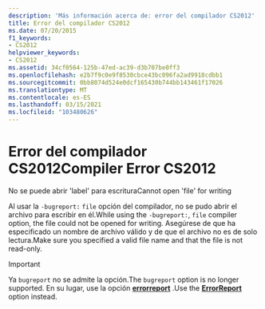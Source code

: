 ```yaml
---
description: 'Más información acerca de: error del compilador CS2012'
title: Error del compilador CS2012
ms.date: 07/20/2015
f1_keywords:
- CS2012
helpviewer_keywords:
- CS2012
ms.assetid: 34cf0564-125b-47ed-ac39-d3b707be0ff3
ms.openlocfilehash: e2b7f9c0e9f8530cbce43bc096fa2ad9918cdbb1
ms.sourcegitcommit: 0bb8074d524e0dcf165430b744bb143461f17026
ms.translationtype: MT
ms.contentlocale: es-ES
ms.lasthandoff: 03/15/2021
ms.locfileid: "103480626"
---
```

# <a name="compiler-error-cs2012"></a><span data-ttu-id="b32ae-103">Error del compilador CS2012</span><span class="sxs-lookup"><span data-stu-id="b32ae-103">Compiler Error CS2012</span></span>

<span data-ttu-id="b32ae-104">No se puede abrir 'label' para escritura</span><span class="sxs-lookup"><span data-stu-id="b32ae-104">Cannot open 'file' for writing</span></span>  
  
<span data-ttu-id="b32ae-105">Al usar la `-bugreport:` `file` opción del compilador, no se pudo abrir el archivo para escribir en él.</span><span class="sxs-lookup"><span data-stu-id="b32ae-105">While using the `-bugreport:`, `file` compiler option, the file could not be opened for writing.</span></span> <span data-ttu-id="b32ae-106">Asegúrese de que ha especificado un nombre de archivo válido y de que el archivo no es de solo lectura.</span><span class="sxs-lookup"><span data-stu-id="b32ae-106">Make sure you specified a valid file name and that the file is not read-only.</span></span>

> [!IMPORTANT]
> <span data-ttu-id="b32ae-107">Ya `bugreport` no se admite la opción.</span><span class="sxs-lookup"><span data-stu-id="b32ae-107">The `bugreport` option is no longer supported.</span></span> <span data-ttu-id="b32ae-108">En su lugar, use la opción [**errorreport**](../language-reference/compiler-options/advanced.md#errorreport) .</span><span class="sxs-lookup"><span data-stu-id="b32ae-108">Use the [**ErrorReport**](../language-reference/compiler-options/advanced.md#errorreport) option instead.</span></span>
